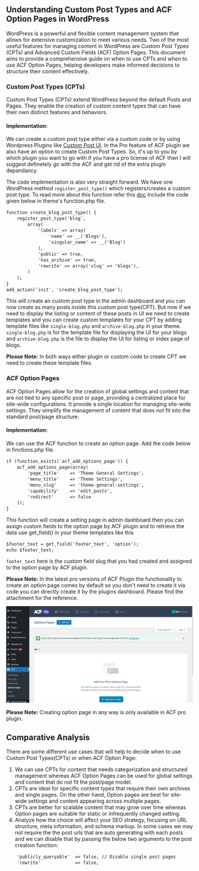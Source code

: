## **Understanding Custom Post Types and ACF Option Pages in WordPress**

WordPress is a powerful and flexible content management system that allows for extensive customization to meet various needs. Two of the most useful features for managing content in WordPress are Custom Post Types (CPTs) and Advanced Custom Fields (ACF) Option Pages. This document aims to provide a comprehensive guide on when to use CPTs and when to use ACF Option Pages, helping developers make informed decisions to structure their content effectively.

### **Custom Post Types (CPTs)**

Custom Post Types (CPTs) extend WordPress beyond the default Posts and Pages. They enable the creation of custom content types that can have their own distinct features and behaviors.

#### Implementation:
We can create a custom post type either via a custom code or by using Wordpress Plugins like [Custom Post UI](https://wordpress.org/plugins/custom-post-type-ui/). In the Pro feature of ACF plugin we also have an option to create Custom Post Types. So, it's up to you by which plugin you want to go with if you have a pro license of ACF then I will suggest definetely go with the ACF and get rid of the extra plugin depandancy.

The code implementation is also very straight forward. We have one WordPress method `register_post_type()` which registers/creates a custom post type. To read more about this function refer this [doc](https://developer.wordpress.org/reference/functions/register_post_type/)
Include the code given below in theme's function.php file.

```
function create_blog_post_type() {
    register_post_type('blog',
        array(
            'labels' => array(
                'name' => __('Blogs'),
                'singular_name' => __('Blog')
            ),
            'public' => true,
            'has_archive' => true,
            'rewrite' => array('slug' => 'blogs'),
        )
    );
}
add_action('init', 'create_blog_post_type');
```

This will create an custom post type in the admin dashboard and you can now create as many posts inside this custom post type(CPT). But now if we need to display the listing or content of these posts in UI we need to create templates and you can create custom templates for your CPT by adding template files like `single-blog.php` and `archive-blog.php` in your theme. `single-blog.php` is for the template file for displaying the UI for your blogs and `archive-blog.php` is the file to display the UI for listing or index page of blogs.

**Please Note:** In both ways either plugin or custom code to create CPT we need to create these template files.


### **ACF Option Pages**

ACF Option Pages allow for the creation of global settings and content that are not tied to any specific post or page, providing a centralized place for site-wide configurations. It provide a single location for managing site-wide settings.
They simplify the management of content that does not fit into the standard post/page structure.

#### Implementation:
We can use the ACF function to create an option page. Add the code below in finctions.php file.

```
if (function_exists('acf_add_options_page')) {
    acf_add_options_page(array(
        'page_title'    => 'Theme General Settings',
        'menu_title'    => 'Theme Settings',
        'menu_slug'     => 'theme-general-settings',
        'capability'    => 'edit_posts',
        'redirect'      => false
    ));
}
```

This function will create a setting page in admin dashboard then you can assign custom fields to the option page by ACF plugin and to retrieve the data use get_field() in your theme templates like this

```
$footer_text = get_field('footer_text', 'option');
echo $footer_text;
```

`footer_text` here is the custom field slug that you had created and assigned to the option page by ACF plugin.

**Please Note:** In the latest pro versions of ACF Plugin the functionality to create an option page comes by default so you don't need to create it via code you can directly create it by the plugins dashboard. Please find the attachment for the reference.

![alt text](image-3.png)

**Please Note:** Creating option page in any way is only available in ACF pro plugin.

## **Comparative Analysis**
There are some different use cases that will help to decide when to use Custom Post Types(CPTs) or when ACF Option Page:

1. We can use CPTs for content that needs categorization and structured management whereas ACF Option Pages can be used for global settings and content that do not fit the post/page model.
2. CPTs are ideal for specific content types that require their own archives and single pages. On the other hand, Option pages are best for site-wide settings and content appearing across multiple pages.
3. CPTs are better for scalable content that may grow over time whereas Option pages are suitable for static or infrequently changed setting.
4. Analyze how the choice will affect your SEO strategy, focusing on URL structure, meta information, and schema markup. In some cases we may not require the the post urls that are auto generating with each posts and we can disable that by passing the below two arguments to the post creation function:
```
    'publicly_queryable'  => false, // Disable single post pages
    'rewrite'             => false,
```